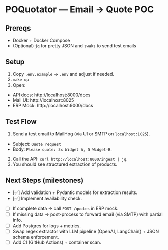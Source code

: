 # POQuotator — Email → Quote POC


## Prereqs
- Docker + Docker Compose
- (Optional) `jq` for pretty JSON and `swaks` to send test emails


## Setup
1. Copy `.env.example` → `.env` and adjust if needed.
2. `make up`
3. Open:
- API docs: http://localhost:8000/docs
- Mail UI: http://localhost:8025
- ERP Mock: http://localhost:9000/docs


## Test Flow
1. Send a test email to MailHog (via UI or SMTP on `localhost:1025`).
- Subject: `Quote request`
- Body: `Please quote: 3x Widget A, 5 Widget-B`.
2. Call the API: `curl http://localhost:8000/ingest | jq`.
3. You should see structured extraction of products.


## Next Steps (milestones)
- [✅] Add validation + Pydantic models for extraction results.
- [✅] Implement availability check.
- [ ] If complete data → call `POST /quotes` in ERP mock.
- [ ] If missing data → post-process to forward email (via SMTP) with partial info.
- [ ] Add Postgres for logs + metrics.
- [ ] Swap regex extractor with LLM pipeline (OpenAI, LangChain) + JSON schema enforcement.
- [ ] Add CI (GitHub Actions) + container scan.